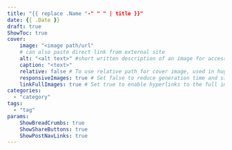 ```yaml
---
title: "{{ replace .Name "-" " " | title }}"
date: {{ .Date }}
draft: true
ShowToc: true
cover:
    image: "<image path/url"
    # can also paste direct link from external site
    alt: "<alt text>" #short written description of an image for accessibility, if image cannot be viewed
    caption: "<text>"
    relative: false # To use relative path for cover image, used in hugo Page-bundles
    responsiveImages: true # Set false to reduce generation time and size of the site
    linkFullImages: true # Set true to enable hyperlinks to the full image size on post pages
categories:
  - "category"
tags:
  - "tag"
params:
    ShowBreadCrumbs: true
    ShowShareButtons: true
    ShowPostNavLinks: true
---
```

